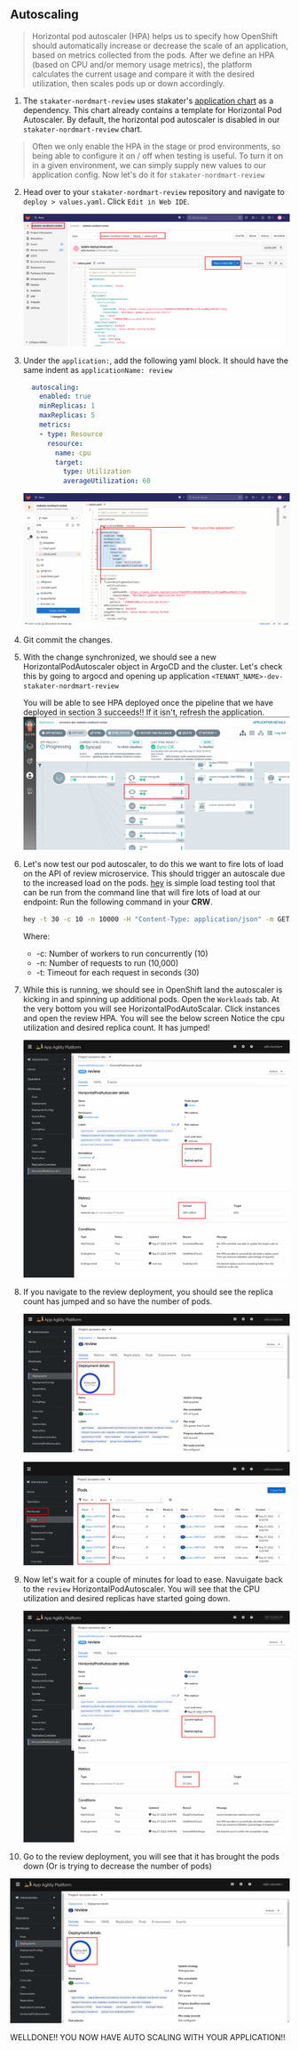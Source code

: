 ## Autoscaling

> Horizontal pod autoscaler (HPA) helps us to specify how OpenShift should automatically increase or decrease the scale of an application, based on metrics collected from the pods. After we define an HPA (based on CPU and/or memory usage metrics), the platform calculates the current usage and compare it with the desired utilization, then scales pods up or down accordingly.

1. The `stakater-nordmart-review` uses stakater's [application chart](https://github.com/stakater-charts/application/tree/master/application) as a dependency. This chart already contains a template for Horizontal Pod Autoscaler.
   By default, the horizontal pod autoscaler is disabled in our `stakater-nordmart-review` chart.

> Often we only enable the HPA in the stage or prod environments, so being able to configure it on / off when testing is useful. To turn it on in a given environment, we can simply supply new values to our application config. Now let's do it for `stakater-nordmart-review`

2. Head over to your `stakater-nordmart-review` repository and navigate to `deploy > values.yaml`. Click `Edit in Web IDE`.

   ![hap-edit](./images/hpa-edit.png)

3. Under the `application:`, add the following yaml block. It should have the same indent as `applicationName: review`

    ```yaml
      autoscaling:
        enabled: true
        minReplicas: 1
        maxReplicas: 5
        metrics:
        - type: Resource
          resource:
            name: cpu
            target: 
              type: Utilization
              averageUtilization: 60
    ```
   ![hpa-edit](./images/hpa-edit2.png)

4. Git commit the changes.


5. With the change synchronized, we should see a new HorizontalPodAutoscaler object in ArgoCD and the cluster.
   Let's check this by going to argocd and opening up application `<TENANT_NAME>-dev-stakater-nordmart-review`

   You will be able to see HPA deployed once the pipeline that we have deployed in section 3 succeeds!! If it isn't, refresh the application.
   ![hpa-argocd.png](./images/hpa-argocd.png)


6. Let's now test our pod autoscaler, to do this we want to fire lots of load on the API of review microservice. This should trigger an autoscale due to the increased load on the pods. [hey](https://github.com/rakyll/hey) is simple load testing tool that can be run from the command line that will fire lots of load at our endpoint:
   Run the following command in your **CRW**.

    ```bash
    hey -t 30 -c 10 -n 10000 -H "Content-Type: application/json" -m GET https://$(oc get route/review -n <TENANT_NAME>-dev --template='{{.spec.host}}')/api/review/329199
    ```

   Where:
   * -c: Number of workers to run concurrently (10)
   * -n: Number of requests to run (10,000)
   * -t: Timeout for each request in seconds (30)

7. While this is running, we should see in OpenShift land the autoscaler is kicking in and spinning up additional pods.  Open the `Workloads` tab. At the very bottom you will see HorizontalPodAutoScalar. Click instances and open the review HPA. You will see the below screen
    Notice the cpu utilization and desired replica count. It has jumped!

   ![scale-up](./images/scale-up.png)

8. If you navigate to the review deployment, you should see the replica count has jumped and so have the number of pods.

   ![hpa-deployment.png](./images/hpa-deployment.png)

   ![replicas-hpa](./images/replicas-hpa.png)


9. Now let's wait for a couple of minutes for load to ease. Navuigate back to the `review` HorizontalPodAutoscaler. You will see that the CPU utilization and desired replicas have started going down.


   ![scale-down](./images/scale-down.png)

10. Go to the review deployment, you will see that it has brought the pods down (Or is trying to decrease the number of pods)

  ![scale-down](./images/scale-down2.png)


   WELLDONE!! YOU NOW HAVE AUTO SCALING WITH YOUR APPLICATION!!


